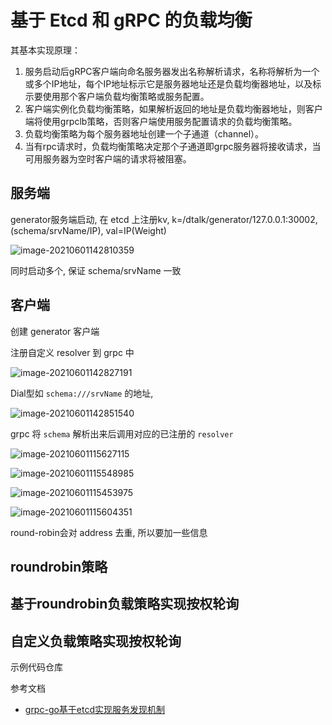 # 基于 Etcd 和 gRPC 的负载均衡



其基本实现原理：

1. 服务启动后gRPC客户端向命名服务器发出名称解析请求，名称将解析为一个或多个IP地址，每个IP地址标示它是服务器地址还是负载均衡器地址，以及标示要使用那个客户端负载均衡策略或服务配置。
2. 客户端实例化负载均衡策略，如果解析返回的地址是负载均衡器地址，则客户端将使用grpclb策略，否则客户端使用服务配置请求的负载均衡策略。
3. 负载均衡策略为每个服务器地址创建一个子通道（channel）。
4. 当有rpc请求时，负载均衡策略决定那个子通道即grpc服务器将接收请求，当可用服务器为空时客户端的请求将被阻塞。



## 服务端

generator服务端启动, 在 etcd 上注册kv, k=/dtalk/generator/127.0.0.1:30002, (schema/srvName/IP), val=IP(Weight)

![image-20210601142810359](https://chy-cdn.oss-cn-hangzhou.aliyuncs.com/基于Etcd和gRPC的负载均衡/1625642921.png)

同时启动多个, 保证 schema/srvName 一致

## 客户端

创建 generator 客户端

注册自定义 resolver 到 grpc 中

![image-20210601142827191](https://chy-cdn.oss-cn-hangzhou.aliyuncs.com/基于Etcd和gRPC的负载均衡/1625642926.png)

 Dial型如 `schema:///srvName` 的地址,

![image-20210601142851540](https://chy-cdn.oss-cn-hangzhou.aliyuncs.com/基于Etcd和gRPC的负载均衡/1625642931.png)

grpc 将 `schema` 解析出来后调用对应的已注册的 `resolver`

![image-20210601115627115](https://chy-cdn.oss-cn-hangzhou.aliyuncs.com/基于Etcd和gRPC的负载均衡/1625642937.png)

![image-20210601115548985](https://chy-cdn.oss-cn-hangzhou.aliyuncs.com/基于Etcd和gRPC的负载均衡/1625642942.png)

![image-20210601115453975](https://chy-cdn.oss-cn-hangzhou.aliyuncs.com/基于Etcd和gRPC的负载均衡/1625642947.png)



![image-20210601115604351](https://chy-cdn.oss-cn-hangzhou.aliyuncs.com/基于Etcd和gRPC的负载均衡/1625642952.png)

round-robin会对 address 去重, 所以要加一些信息



## roundrobin策略



## 基于roundrobin负载策略实现按权轮询



## 自定义负载策略实现按权轮询





示例代码仓库





参考文档

- [grpc-go基于etcd实现服务发现机制](http://morecrazy.github.io/2018/08/14/grpc-go%E5%9F%BA%E4%BA%8Eetcd%E5%AE%9E%E7%8E%B0%E6%9C%8D%E5%8A%A1%E5%8F%91%E7%8E%B0%E6%9C%BA%E5%88%B6)